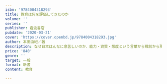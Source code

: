 ```yaml
---
isbn: '9784004318293'
title: 教育は何を評価してきたのか
volume: ''
series: ''
publisher: 岩波書店
pubdate: '2020-03-21'
cover: 'https://cover.openbd.jp/9784004318293.jpg'
author: 本田由紀／著
description: なぜ日本はんなに息苦しいのか．能力・資質・態度という言葉から戦前から現在までの教育言説を分析．
price: '840'
genre: ''
target: 一般
format: 新書
content: 教育

---
```


